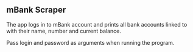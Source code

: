 ## mBank Scraper

The app logs in to mBank account and prints all bank accounts linked to with their name, number and current balance.

Pass login and password as arguments when running the program.
